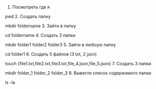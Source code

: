 1. Посмотреть где я

pwd
2. Создать папку

mkdir foldername
3. Зайти в папку

cd foldername
4. Создать 3 папки

mkdir folder1 folder2 folder3
5. Зайти в любоую папку

cd folder1
6. Создать 5 файлов (3 txt, 2 json)

touch {file1.txt,file2.txt,file3.txt,file_4.json,file_5.json}
7. Создать 3 папки

mkdir folder_1 folder_2 folder_3
8. Вывести список содержимого папки

ls -la
